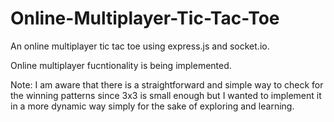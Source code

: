 # Online-Multiplayer-Tic-Tac-Toe
An online multiplayer tic tac toe using express.js and socket.io. 

Online multiplayer fucntionality is being implemented.

Note: I am aware that there is a straightforward and simple way to check for the winning patterns since 3x3 is small enough but I wanted to implement it in a more dynamic way simply for the sake of exploring and learning.

